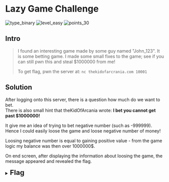 # Lazy Game Challenge

![type_binary](https://img.shields.io/badge/type-binary-red)
![level_easy](https://img.shields.io/badge/level-easy-green)
![points_30](https://img.shields.io/badge/points-30-blue)

## Intro
> I found an interesting game made by some guy named "John_123". It is some betting game. I made some small fixes to the game; see if you can still pwn this and steal $1000000 from me!
> 
>To get flag, pwn the server at: `nc thekidofarcrania.com 10001`

## Solution
After logging onto this server, there is a question how much do we want to bet.<br>
There is also small hint that theKidOfArcania wrote: **I bet you cannot get past $1000000!**

It give me an idea of trying to bet negative number (such as -999999). Hence I could easily loose the game and loose negative number of money!

Loosing negative number is equal to gaining positive value - from the game logic my balance was then over 1000000$.

On end screen, after displaying the information about loosing the game, the message appeared and revealed the flag.

<details>
<summary><b style="font-size:22px">Flag</b></summary>
<center> CTFlearn{d9029a08c55b936cbc9a30_i_wish_real_betting_games_were_like_this!}</center>
</details>